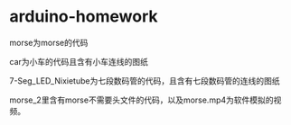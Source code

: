 # arduino-homework

morse为morse的代码

car为小车的代码且含有小车连线的图纸

7-Seg_LED_Nixietube为七段数码管的代码，且含有七段数码管的连线的图纸

morse_2里含有morse不需要头文件的代码，以及morse.mp4为软件模拟的视频。
